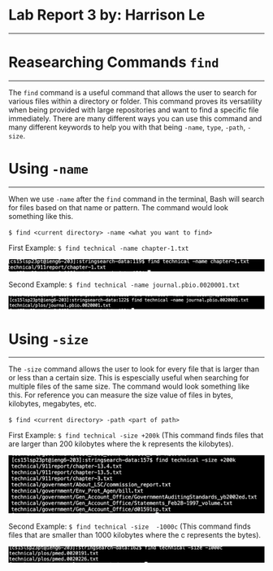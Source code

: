 # Lab Report 3 by: Harrison Le
---
# Reasearching Commands `find`
---
The `find` command is a useful command that allows the user to search for various files within a directory or folder. This command proves its versatility when being provided
with large repositories and want to find a specific file immediately. There are many different ways you can use this command and many different keywords to help you with that
being `-name`, `type`, `-path`, `-size`. 

# Using `-name`
---
When we use `-name` after the `find` command in the terminal, Bash will search for files based on that name or pattern. The command would look something like this.

`$ find <current directory> -name <what you want to find>`

First Example:
`$ find technical -name chapter-1.txt`

![Image](namecommand.png)

Second Example:
`$ find technical -name journal.pbio.0020001.txt`

![Image](namecommand2.png)

# Using `-size`
---
The `-size` command allows the user to look for every file that is larger than or less than a certain size. This is espescially useful when searching for multiple files of the same size. The command would look something like this. For reference you can measure the size value of files in bytes, kilobytes, megabytes, etc. 

`$ find <current directory> -path <part of path>`

First Example:
`$ find technical -size +200k` (This command finds files that are larger than 200 kilobytes where the k represents the kilobytes).

![Image](sizecommand.png)

Second Example:
`$ find technical -size  -1000c` (This command finds files that are smaller than 1000 kilobytes where the c represents the bytes).

![Image](sizecommand2.png)
